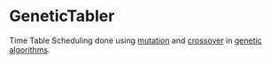 # GeneticTabler

Time Table Scheduling done using [mutation](<https://en.wikipedia.org/wiki/Mutation_(genetic_algorithm)>) and [crossover](<https://en.wikipedia.org/wiki/Crossover_(genetic_algorithm)>) in [genetic algorithms](https://en.wikipedia.org/wiki/Genetic_algorithm).
